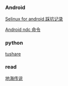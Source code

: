 ### Android

[Selinux for android 踩坑记录](/selinux.md)

[Android ndc 命令](/ndc_cmd.md)

### python

[tushare](/tushare.md)

### read

[地海传说](/earth_sea.md)
